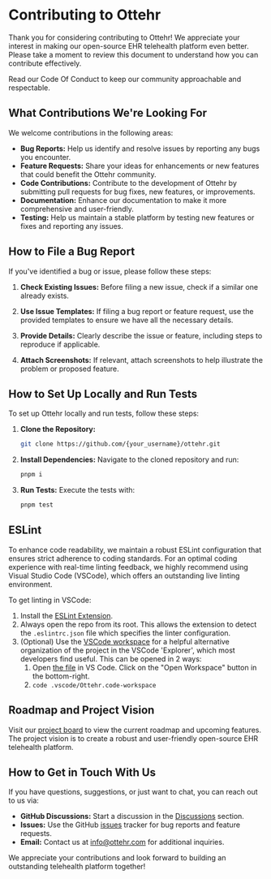 # Contributing to Ottehr

Thank you for considering contributing to Ottehr! We appreciate your interest in making our open-source EHR telehealth platform even better. Please take a moment to review this document to understand how you can contribute effectively.

Read our Code Of Conduct to keep our community approachable and respectable.

## What Contributions We're Looking For

We welcome contributions in the following areas:

- **Bug Reports:** Help us identify and resolve issues by reporting any bugs you encounter.
- **Feature Requests:** Share your ideas for enhancements or new features that could benefit the Ottehr community.
- **Code Contributions:** Contribute to the development of Ottehr by submitting pull requests for bug fixes, new features, or improvements.
- **Documentation:** Enhance our documentation to make it more comprehensive and user-friendly.
- **Testing:** Help us maintain a stable platform by testing new features or fixes and reporting any issues.

## How to File a Bug Report

If you've identified a bug or issue, please follow these steps:

1. **Check Existing Issues:**
   Before filing a new issue, check if a similar one already exists.

2. **Use Issue Templates:**
   If filing a bug report or feature request, use the provided templates to ensure we have all the necessary details.

3. **Provide Details:**
   Clearly describe the issue or feature, including steps to reproduce if applicable.

4. **Attach Screenshots:**
   If relevant, attach screenshots to help illustrate the problem or proposed feature.

## How to Set Up Locally and Run Tests

To set up Ottehr locally and run tests, follow these steps:

1. **Clone the Repository:**
   ```bash
   git clone https://github.com/{your_username}/ottehr.git
   ```

2. **Install Dependencies:**
   Navigate to the cloned repository and run:
   ```bash
   pnpm i
   ```

3. **Run Tests:**
   Execute the tests with:
   ```bash
   pnpm test
   ```

## ESLint

To enhance code readability, we maintain a robust ESLint configuration that ensures strict adherence to coding standards. For an optimal coding experience with real-time linting feedback, we highly recommend using Visual Studio Code (VSCode), which offers an outstanding live linting environment.

To get linting in VSCode:

1. Install the [ESLint Extension](https://marketplace.visualstudio.com/items?itemName=dbaeumer.vscode-eslint).
2. Always open the repo from its root. This allows the extension to detect the `.eslintrc.json` file which specifies the linter configuration.
3. (Optional) Use the [VSCode workspace](./.vscode/Ottehr.code-workspace) for a helpful alternative organization of the project in the VSCode 'Explorer', which most developers find useful. This can be opened in 2 ways:
   1. Open [the file](./.vscode/Ottehr.code-workspace) in VS Code. Click on the "Open Workspace" button in the bottom-right.
   2. `code .vscode/Ottehr.code-workspace`


## Roadmap and Project Vision

Visit our [project board](https://github.com/masslight/ottehr/projects) to view the current roadmap and upcoming features. The project vision is to create a robust and user-friendly open-source EHR telehealth platform.

## How to Get in Touch With Us

If you have questions, suggestions, or just want to chat, you can reach out to us via:

- **GitHub Discussions:** Start a discussion in the [Discussions](https://github.com/masslight/ottehr/discussions) section.
- **Issues:** Use the GitHub [issues](https://github.com/masslight/ottehr/issues) tracker for bug reports and feature requests.
- **Email:** Contact us at info@ottehr.com for additional inquiries.

We appreciate your contributions and look forward to building an outstanding telehealth platform together!